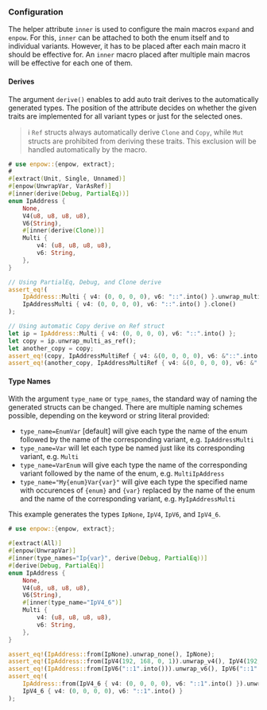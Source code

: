 ### Configuration

The helper attribute `inner` is used to configure the main macros `expand` and `enpow`. For this, `inner` can be attached to both the enum itself and to individual variants. However, it has to be placed after each main macro it should be effective for. An `inner` macro placed after multiple main macros will be effective for each one of them.

#### Derives

The argument `derive()` enables to add auto trait derives to the automatically generated types. The position of the attribute decides on whether the given traits are implemented for all variant types or just for the selected ones.

> ℹ️ `Ref` structs always automatically derive `Clone` and `Copy`, while `Mut` structs are prohibited from deriving these traits. This exclusion will be handled automatically by the macro.

```rust
# use enpow::{enpow, extract};
#
#[extract(Unit, Single, Unnamed)]
#[enpow(UnwrapVar, VarAsRef)]
#[inner(derive(Debug, PartialEq))]
enum IpAddress {
    None,
    V4(u8, u8, u8, u8),
    V6(String),
    #[inner(derive(Clone))]
    Multi {
        v4: (u8, u8, u8, u8),
        v6: String,
    },
}

// Using PartialEq, Debug, and Clone derive
assert_eq!(
    IpAddress::Multi { v4: (0, 0, 0, 0), v6: "::".into() }.unwrap_multi(),
    IpAddressMulti { v4: (0, 0, 0, 0), v6: "::".into() }.clone()
);

// Using automatic Copy derive on Ref struct
let ip = IpAddress::Multi { v4: (0, 0, 0, 0), v6: "::".into() };
let copy = ip.unwrap_multi_as_ref();
let another_copy = copy;
assert_eq!(copy, IpAddressMultiRef { v4: &(0, 0, 0, 0), v6: &"::".into() });
assert_eq!(another_copy, IpAddressMultiRef { v4: &(0, 0, 0, 0), v6: &"::".into() });
```

#### Type Names

With the argument `type_name` or `type_names`, the standard way of naming the generated structs can be changed. There are multiple naming schemes possible, depending on the keyword or string literal provided:

* `type_name=EnumVar` [default] will give each type the name of the enum followed by the name of the corresponding variant, e.g. `IpAddressMulti`
* `type_name=Var` will let each type be named just like its corresponding variant, e.g. `Multi`
* `type_name=VarEnum` will give each type the name of the corresponding variant followed by the name of the enum, e.g. `MultiIpAddress`
* `type_name="My{enum}Var{var}"` will give each type the specified name with occurences of `{enum}` and `{var}` replaced by the name of the enum and the name of the corresponding variant, e.g. `MyIpAddressMulti`

This example generates the types `IpNone`, `IpV4`, `IpV6`, and `IpV4_6`.

```rust
# use enpow::{enpow, extract};

#[extract(All)]
#[enpow(UnwrapVar)]
#[inner(type_names="Ip{var}", derive(Debug, PartialEq))]
#[derive(Debug, PartialEq)]
enum IpAddress {
    None,
    V4(u8, u8, u8, u8),
    V6(String),
    #[inner(type_name="IpV4_6")]
    Multi {
        v4: (u8, u8, u8, u8),
        v6: String,
    },
}

assert_eq!(IpAddress::from(IpNone).unwrap_none(), IpNone);
assert_eq!(IpAddress::from(IpV4(192, 168, 0, 1)).unwrap_v4(), IpV4(192, 168, 0, 1));
assert_eq!(IpAddress::from(IpV6("::1".into())).unwrap_v6(), IpV6("::1".into()));
assert_eq!(
    IpAddress::from(IpV4_6 { v4: (0, 0, 0, 0), v6: "::1".into() }).unwrap_multi(),
    IpV4_6 { v4: (0, 0, 0, 0), v6: "::1".into() }
);
```